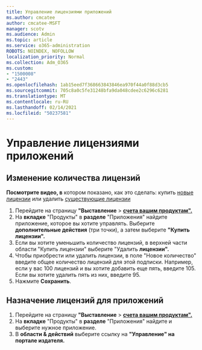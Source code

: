 ```yaml
---
title: Управление лицензиями приложений
ms.author: cmcatee
author: cmcatee-MSFT
manager: scotv
ms.audience: Admin
ms.topic: article
ms.service: o365-administration
ROBOTS: NOINDEX, NOFOLLOW
localization_priority: Normal
ms.collection: Adm_O365
ms.custom:
- "1500008"
- "2443"
ms.openlocfilehash: 1ab15eed7f368663843846ea970f44a0f88d3cb5
ms.sourcegitcommit: 705c8a0c5fe31248bfa9da048cdee2c6296c6281
ms.translationtype: MT
ms.contentlocale: ru-RU
ms.lasthandoff: 02/14/2021
ms.locfileid: "50237581"
---
```

# <a name="manage-app-licenses"></a>Управление лицензиями приложений

## <a name="to-change-license-quantity"></a>Изменение количества лицензий

**Посмотрите видео, в** котором показано, как это сделать: купить [новые лицензии](https://go.microsoft.com/fwlink/p/?linkid=2154857) или удалить [существующие лицензии](https://go.microsoft.com/fwlink/p/?linkid=2154938)

1. Перейдите на страницу **"Выставление**  >  **[счета вашим продуктам".](https://go.microsoft.com/fwlink/p/?linkid=842054)**
2. На **вкладке** "Продукты" в **разделе** "Приложения" найдите приложение, которое вы хотите управлять. Выберите **дополнительные действия** (три точки), а затем выберите **"Купить лицензии".**
3. Если вы хотите уменьшить количество лицензий, в  верхней части области "Купить лицензии" выберите "Удалить **лицензии".**
4. Чтобы приобрести или удалить  лицензии,  в поле "Новое количество" введите общее количество лицензий для этой подписки. Например, если у вас 100 лицензий и вы хотите добавить еще пять, введите 105. Если вы хотите удалить пять из них, введите 95.
5. Нажмите **Сохранить**.

## <a name="to-assign-app-licenses"></a>Назначение лицензий для приложений

1. Перейдите на страницу **"Выставление**  >  **[счета вашим продуктам".](https://go.microsoft.com/fwlink/p/?linkid=842054)**
2. На **вкладке** "Продукты" в **разделе** "Приложения" найдите и выберите нужное приложение.
3. В **области & действий** выберите ссылку на **"Управление" на портале издателя.**